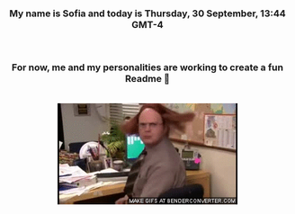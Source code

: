 


<div align="center">
<h3 >My name is Sofia and today is Thursday, 30 September, 13:44 GMT-4</h3><br>
<h3 >For now, me and my personalities are working to create a fun Readme 👋
</h3><br>
<img src='img/dwight.gif' alt='working...'/>
</div>
